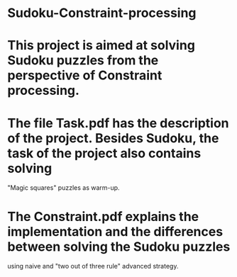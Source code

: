 # Sudoku-Constraint-processing

# This project is aimed at solving Sudoku puzzles from the perspective of Constraint processing. 
  
# The file Task.pdf has the description of the project. Besides Sudoku, the task of the project also contains solving
  "Magic squares" puzzles as warm-up.
  
# The Constraint.pdf explains the implementation and the differences between solving the Sudoku puzzles
  using naive and "two out of three rule" advanced strategy.
